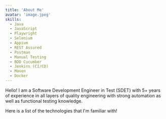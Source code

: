 ```yaml
---
title: 'About Me'
avatar: 'image.jpeg'
skills:
  - Java
  - JavaScript
  - Playwright
  - Selenium
  - Appium
  - REST Assured
  - Postman
  - Manual Testing
  - BDD Cucumber
  - Jenkins (CI/CD)
  - Maven
  - Docker
---
```


Hello! I am a Software Development Engineer in Test (SDET) with 5+ years of experience in all layers of quality engineering with strong automation as well as functional testing knowledge.

Here is a list of the technologies that I'm familiar with!
